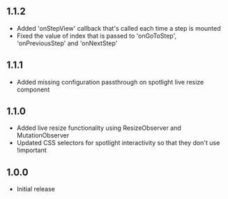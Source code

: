 ## 1.1.2

- Added 'onStepView' callback that's called each time a step is mounted
- Fixed the value of index that is passed to 'onGoToStep', 'onPreviousStep' and 'onNextStep'

## 1.1.1

- Added missing configuration passthrough on spotlight live resize component

## 1.1.0

- Added live resize functionality using ResizeObserver and MutationObserver
- Updated CSS selectors for spotlight interactivity so that they don't use !important

## 1.0.0

- Initial release
